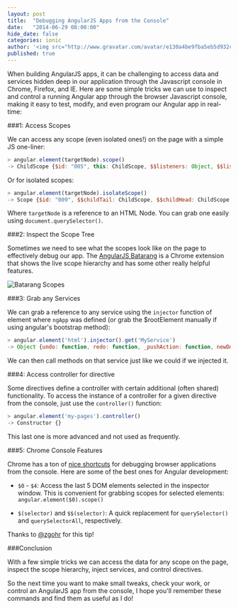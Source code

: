 ```yaml
---
layout: post
title:  "Debugging AngularJS Apps from the Console"
date:   "2014-06-29 08:00:00"
hide_date: false
categories: ionic
author: '<img src="http://www.gravatar.com/avatar/e130a4be9fba5eb5d932c813fbe3a58d?s=48&amp;d=mm" class="author-icon"><a href="http://twitter.com/maxlynch" target="_blank">@maxlynch</a>'
published: true
---
```


When building AngularJS apps, it can be challenging to access data and services hidden deep in our application through the Javascript console in Chrome, Firefox, and IE. Here are some simple tricks we can use to inspect and control a running Angular app through the browser Javascript console, making it easy to test, modify, and even program our Angular app in real-time:

###1: Access Scopes

We can access any scope (even isolated ones!) on the page with a simple JS one-liner:

```javascript
> angular.element(targetNode).scope()
-> ChildScope {$id: "005", this: ChildScope, $$listeners: Object, $$listenerCount: Object, $parent: Scope…}
```

Or for isolated scopes:

```javascript
> angular.element(targetNode).isolateScope()
-> Scope {$id: "009", $$childTail: ChildScope, $$childHead: ChildScope, $$prevSibling: ChildScope, $$nextSibling: Scope…}
```

Where `targetNode` is a reference to an HTML Node. You can grab one easily using `document.querySelector()`.

<!-- more -->

###2: Inspect the Scope Tree

Sometimes we need to see what the scopes look like on the page to effectively debug our app. The [AngularJS Batarang](https://chrome.google.com/webstore/detail/angularjs-batarang/ighdmehidhipcmcojjgiloacoafjmpfk?hl=en) is a Chrome extension that shows the live scope hierarchy and has some other really helpful features.

![Batarang Scopes](http://ionicframework.com.s3.amazonaws.com/blog/angular-batarang.png)

###3: Grab any Services

We can grab a reference to any service using the `injector` function of element where `ngApp` was defined (or grab the $rootElement manually if using angular's bootstrap method):

```javascript
> angular.element('html').injector().get('MyService')
-> Object {undo: function, redo: function, _pushAction: function, newDocument: function, init: function…}
```

We can then call methods on that service just like we could if we injected it.

###4: Access controller for directive

Some directives define a controller with certain additional (often shared) functionality. To access the instance of a controller for a given directive from the console, just use the `controller()` function:

```javascript
> angular.element('my-pages').controller()
-> Constructor {}
```

This last one is more advanced and not used as frequently.

###5: Chrome Console Features

Chrome has a ton of [nice shortcuts](https://developer.chrome.com/devtools/docs/commandline-api) for debugging browser applications from the console. Here are some of the best ones for Angular development:

 * `$0` - `$4`: Access the last 5 DOM elements selected in the inspector window. This is convenient for grabbing scopes for selected elements: `angular.element($0).scope()`

 * `$(selector)` and `$$(selector)`: A quick replacement for `querySelector()` and `querySelectorAll`, respectively.

Thanks to [@zgohr](http://twitter.com/zgohr) for this tip!

###Conclusion

With a few simple tricks we can access the data for any scope on the page, inspect the scope hierarchy, inject services, and control directives.

So the next time you want to make small tweaks, check your work, or control an AngularJS app from the console, I hope you'll remember these commands and find them as useful as I do!
